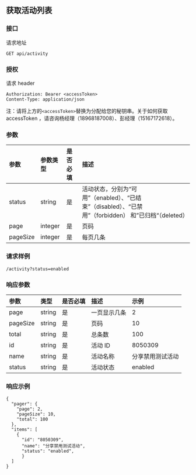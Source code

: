 ## 获取活动列表

### 接口

请求地址

```
GET api/activity
```

### 授权

请求 header

```
Authorization: Bearer <accessToken>
Content-Type: application/json
```

注：请将上方的`<accessToken>`替换为分配给您的秘钥串。关于如何获取 accessToken ，请咨询杨经理（18968187008）、彭经理（15167172618）。

### 参数

| 参数 | 参数类型 | 是否必填 | 描述 |
| :--- | :--- | :--- | :--- |
| status | string | 是 | 活动状态，分别为“可用”（enabled）、“已结束”（disabled）、“已禁用”（forbidden） 和”已归档“（deleted） |
| page | integer | 是 | 页码 |
| pageSize | integer | 是 | 每页几条 |

### 请求样例

```
/activity?status=enabled
```

### 响应参数

| 参数 | 类型 | 是否必填 | 描述 | 示例 |
| :--- | :--- | :--- | :--- | :--- |
| page | string | 是 | 一页显示几条 | 2 |
| pageSize | string | 是 | 页码 | 10 |
| total | string | 是 | 总条数 | 100 |
| id | string | 是 | 活动 ID | 8050309 |
| name | string | 是 | 活动名称 | 分享禁用测试活动 |
| status | string | 是 | 活动状态 | enabled |

### 响应示例

```
{
  "pager": {
    "page": 2,
    "pageSize": 10,
    "total": 100
  },
  "items": [
    {
      "id": "8050309",
      "name": "分享禁用测试活动",
      "status": "enabled",
      }
  ]
}
```



